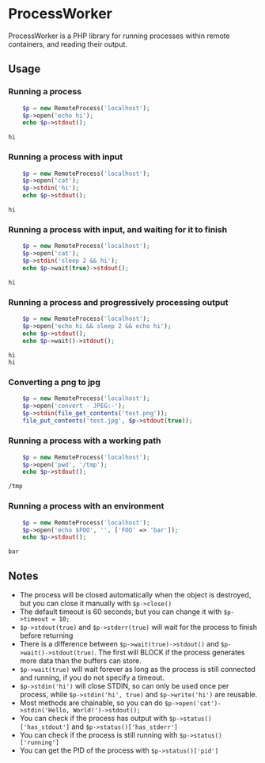 # ProcessWorker

ProcessWorker is a PHP library for running processes within remote containers, and reading their output.

## Usage

### Running a process
```php
    $p = new RemoteProcess('localhost');
    $p->open('echo hi');
    echo $p->stdout();
```
```
hi
```

### Running a process with input
```php
    $p = new RemoteProcess('localhost');
    $p->open('cat');
    $p->stdin('hi');
    echo $p->stdout();
```
```
hi
```

### Running a process with input, and waiting for it to finish
```php
    $p = new RemoteProcess('localhost');
    $p->open('cat');
    $p->stdin('sleep 2 && hi');
    echo $p->wait(true)->stdout();
```
```
hi
```

### Running a process and progressively processing output
```php
    $p = new RemoteProcess('localhost');
    $p->open('echo hi && sleep 2 && echo hi');
    echo $p->stdout();
    echo $p->wait()->stdout();
```
```
hi
hi
```

### Converting a png to jpg
```php
    $p = new RemoteProcess('localhost');
    $p->open('convert - JPEG:-');
    $p->stdin(file_get_contents('test.png'));
    file_put_contents('test.jpg', $p->stdout(true));
```
### Running a process with a working path
```php
    $p = new RemoteProcess('localhost');
    $p->open('pwd', '/tmp');
    echo $p->stdout();
```
```
/tmp
```

### Running a process with an environment
```php
    $p = new RemoteProcess('localhost');
    $p->open('echo $FOO', '', ['FOO' => 'bar']);
    echo $p->stdout();
```
```
bar
```


## Notes

* The process will be closed automatically when the object is destroyed, but you can close it manually with `$p->close()`
* The default timeout is 60 seconds, but you can change it with `$p->timeout = 10;`
* `$p->stdout(true)` and `$p->stderr(true)` will wait for the process to finish before returning
* There is a difference between `$p->wait(true)->stdout()` and `$p->wait()->stdout(true)`. The first will BLOCK if the process generates more data than the buffers can store.
* `$p->wait(true)` will wait forever as long as the process is still connected and running, if you do not specify a timeout.
* `$p->stdin('hi')` will close STDIN, so can only be used once per process, while `$p->stdin('hi', true)` and `$p->write('hi')` are reusable.
* Most methods are chainable, so you can do `$p->open('cat')->stdin('Hello, World!')->stdout();`
* You can check if the process has output with `$p->status()['has_stdout']` and `$p->status()['has_stderr']`
* You can check if the process is still running with `$p->status()['running']`
* You can get the PID of the process with `$p->status()['pid']`
